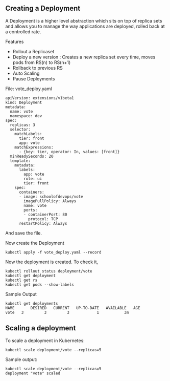 ## Creating a Deployment

A Deployment is a higher level abstraction which sits on top of replica sets and allows you to manage the way applications are deployed, rolled back at a controlled rate.

Features
  * Rollout a Replicaset
  * Deploy a new version : Creates a new replica set every time, moves pods from RS(n) to RS(n+1)
  * Rollback to previous RS  
  * Auto Scaling
  * Pause Deployments

File: vote_deploy.yaml

```
apiVersion: extensions/v1beta1
kind: Deployment
metadata:
  name: vote
  namespace: dev
spec:
  replicas: 3
  selector:
    matchLabels:
      tier: front
      app: vote
    matchExpressions:
      - {key: tier, operator: In, values: [front]}
  minReadySeconds: 20
  template:
    metadata:
      labels:
        app: vote
        role: ui
        tier: front
    spec:
      containers:
      - image: schoolofdevops/vote
        imagePullPolicy: Always
        name: vote
        ports:
        - containerPort: 80
          protocol: TCP
      restartPolicy: Always
```

And save the file.

Now create the Deployment
```
kubectl apply -f vote_deploy.yaml --record
```

Now the deployment is created. To check it,

```
kubectl rollout status deployment/vote
kubectl get deployment
kubectl get rs
kubectl get pods --show-labels
```
Sample Output
```
kubectl get deployments
NAME       DESIRED   CURRENT   UP-TO-DATE   AVAILABLE   AGE
vote   3         3         3            1           3m
```


## Scaling a deployment  

To scale a deployment in Kubernetes:

```
kubectl scale deployment/vote --replicas=5
```

Sample output:
```
kubectl scale deployment/vote --replicas=5
deployment "vote" scaled
```
